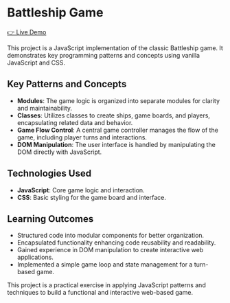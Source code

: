 # Battleship Game

[👉 Live Demo](https://samuelferfort.github.io/battleship/)

This project is a JavaScript implementation of the classic Battleship game. It demonstrates key programming patterns and concepts using vanilla JavaScript and CSS.

## Key Patterns and Concepts

- **Modules**: The game logic is organized into separate modules for clarity and maintainability.
- **Classes**: Utilizes classes to create ships, game boards, and players, encapsulating related data and behavior.
- **Game Flow Control**: A central game controller manages the flow of the game, including player turns and interactions.
- **DOM Manipulation**: The user interface is handled by manipulating the DOM directly with JavaScript.

## Technologies Used

- **JavaScript**: Core game logic and interaction.
- **CSS**: Basic styling for the game board and interface.

## Learning Outcomes

- Structured code into modular components for better organization.
- Encapsulated functionality  enhancing code reusability and readability.
- Gained experience in DOM manipulation to create interactive web applications.
- Implemented a simple game loop and state management for a turn-based game.

This project is a practical exercise in applying JavaScript patterns and techniques to build a functional and interactive web-based game.
